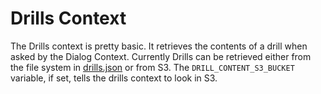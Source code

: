 # Drills Context

The Drills context is pretty basic. It retrieves the contents of a drill when asked by the Dialog Context. Currently Drills can be retrieved either from the file system in [drills.json](../stopcovid/drills/drill_content/drills.json) or from S3. The `DRILL_CONTENT_S3_BUCKET` variable, if set, tells the drills context to look in S3.